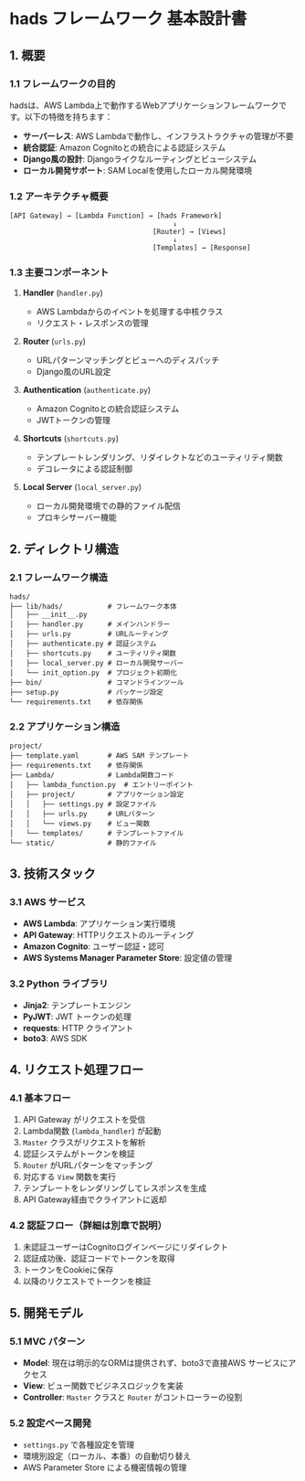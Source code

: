 # hads フレームワーク 基本設計書

## 1. 概要

### 1.1 フレームワークの目的
hadsは、AWS Lambda上で動作するWebアプリケーションフレームワークです。以下の特徴を持ちます：

- **サーバーレス**: AWS Lambdaで動作し、インフラストラクチャの管理が不要
- **統合認証**: Amazon Cognitoとの統合による認証システム
- **Django風の設計**: Djangoライクなルーティングとビューシステム
- **ローカル開発サポート**: SAM Localを使用したローカル開発環境

### 1.2 アーキテクチャ概要
```
[API Gateway] → [Lambda Function] → [hads Framework]
                                        ↓
                                   [Router] → [Views]
                                        ↓
                                   [Templates] → [Response]
```

### 1.3 主要コンポーネント

1. **Handler** (`handler.py`)
   - AWS Lambdaからのイベントを処理する中核クラス
   - リクエスト・レスポンスの管理

2. **Router** (`urls.py`)
   - URLパターンマッチングとビューへのディスパッチ
   - Django風のURL設定

3. **Authentication** (`authenticate.py`)
   - Amazon Cognitoとの統合認証システム
   - JWTトークンの管理

4. **Shortcuts** (`shortcuts.py`)
   - テンプレートレンダリング、リダイレクトなどのユーティリティ関数
   - デコレータによる認証制御

5. **Local Server** (`local_server.py`)
   - ローカル開発環境での静的ファイル配信
   - プロキシサーバー機能

## 2. ディレクトリ構造

### 2.1 フレームワーク構造
```
hads/
├── lib/hads/           # フレームワーク本体
│   ├── __init__.py
│   ├── handler.py      # メインハンドラー
│   ├── urls.py         # URLルーティング
│   ├── authenticate.py # 認証システム
│   ├── shortcuts.py    # ユーティリティ関数
│   ├── local_server.py # ローカル開発サーバー
│   └── init_option.py  # プロジェクト初期化
├── bin/                # コマンドラインツール
├── setup.py            # パッケージ設定
└── requirements.txt    # 依存関係
```

### 2.2 アプリケーション構造
```
project/
├── template.yaml       # AWS SAM テンプレート
├── requirements.txt    # 依存関係
├── Lambda/             # Lambda関数コード
│   ├── lambda_function.py  # エントリーポイント
│   ├── project/        # アプリケーション設定
│   │   ├── settings.py # 設定ファイル
│   │   ├── urls.py     # URLパターン
│   │   └── views.py    # ビュー関数
│   └── templates/      # テンプレートファイル
└── static/             # 静的ファイル
```

## 3. 技術スタック

### 3.1 AWS サービス
- **AWS Lambda**: アプリケーション実行環境
- **API Gateway**: HTTPリクエストのルーティング
- **Amazon Cognito**: ユーザー認証・認可
- **AWS Systems Manager Parameter Store**: 設定値の管理

### 3.2 Python ライブラリ
- **Jinja2**: テンプレートエンジン
- **PyJWT**: JWT トークンの処理
- **requests**: HTTP クライアント
- **boto3**: AWS SDK

## 4. リクエスト処理フロー

### 4.1 基本フロー
1. API Gateway がリクエストを受信
2. Lambda関数 (`lambda_handler`) が起動
3. `Master` クラスがリクエストを解析
4. 認証システムがトークンを検証
5. `Router` がURLパターンをマッチング
6. 対応する `View` 関数を実行
7. テンプレートをレンダリングしてレスポンスを生成
8. API Gateway経由でクライアントに返却

### 4.2 認証フロー（詳細は別章で説明）
1. 未認証ユーザーはCognitoログインページにリダイレクト
2. 認証成功後、認証コードでトークンを取得
3. トークンをCookieに保存
4. 以降のリクエストでトークンを検証

## 5. 開発モデル

### 5.1 MVC パターン
- **Model**: 現在は明示的なORMは提供されず、boto3で直接AWS サービスにアクセス
- **View**: ビュー関数でビジネスロジックを実装
- **Controller**: `Master` クラスと `Router` がコントローラーの役割

### 5.2 設定ベース開発
- `settings.py` で各種設定を管理
- 環境別設定（ローカル、本番）の自動切り替え
- AWS Parameter Store による機密情報の管理 